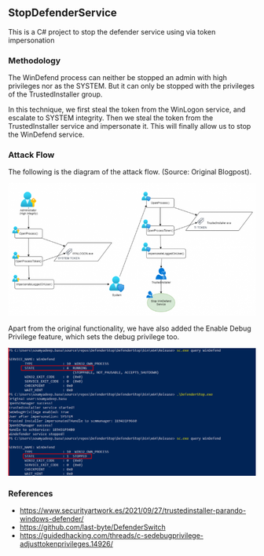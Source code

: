 ## StopDefenderService

This is a C# project to stop the defender service using via token impersonation

### Methodology

The WinDefend process can neither be stopped an admin with high privileges nor as the SYSTEM. But it can only be stopped with the privileges of the TrustedInstaller group.

In this technique, we first steal the token from the WinLogon service, and escalate to SYSTEM integrity. Then we steal the token from the TrustedInstaller service and impersonate it. This will finally allow us to stop the WinDefend service.

### Attack Flow

The following is the diagram of the attack flow. (Source: Original Blogpost).

![](flow.png)

Apart from the original functionality, we have also added the Enable Debug Privilege feature, which sets the debug privilege too.

![](usage.png)

### References

- https://www.securityartwork.es/2021/09/27/trustedinstaller-parando-windows-defender/
- https://github.com/last-byte/DefenderSwitch
- https://guidedhacking.com/threads/c-sedebugprivilege-adjusttokenprivileges.14926/
